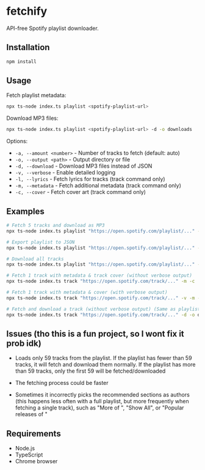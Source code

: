 # fetchify

API-free Spotify playlist downloader.

## Installation

```bash
npm install
```

## Usage

Fetch playlist metadata:
```bash
npx ts-node index.ts playlist <spotify-playlist-url>
```

Download MP3 files:
```bash
npx ts-node index.ts playlist <spotify-playlist-url> -d -o downloads
```

Options:
- `-a, --amount <number>` - Number of tracks to fetch (default: auto)
- `-o, --output <path>` - Output directory or file
- `-d, --download` - Download MP3 files instead of JSON
- `-v, --verbose` - Enable detailed logging
- `-l, --lyrics` - Fetch lyrics for tracks (track command only)
- `-m, --metadata` - Fetch additional metadata (track command only)
- `-c, --cover` - Fetch cover art (track command only)

## Examples

```bash
# Fetch 5 tracks and download as MP3
npx ts-node index.ts playlist "https://open.spotify.com/playlist/..." -a 5 -d -o downloads

# Export playlist to JSON
npx ts-node index.ts playlist "https://open.spotify.com/playlist/..." -o playlist.json

# Download all tracks
npx ts-node index.ts playlist "https://open.spotify.com/playlist/..." -d -o downloads

# Fetch 1 track with metadata & track cover (without verbose output)
npx ts-node index.ts track "https://open.spotify.com/track/..." -m -c

# Fetch 1 track with metadata & cover (with verbose output)
npx ts-node index.ts track "https://open.spotify.com/track/..." -v -m -c

# Fetch and download a track (without verbose output) (Same as playlists, with -d flag, you have to pass a output path too)
npx ts-node index.ts track "https://open.spotify.com/track/..." -d -o downloads
```

## Issues (tho this is a fun project, so I wont fix it prob idk)

- Loads only 59 tracks from the playlist. If the playlist has fewer than 59 tracks, it will fetch and download them normally. If the playlist has more than 59 tracks, only the first 59 will be fetched/downloaded

- The fetching process could be faster

- Sometimes it incorrectly picks the recommended sections as authors (this happens less often with a full playlist, but more frequently when fetching a single track), such as "More of <author>", "Show All", or "Popular releases of <author>"


## Requirements

- Node.js
- TypeScript
- Chrome browser